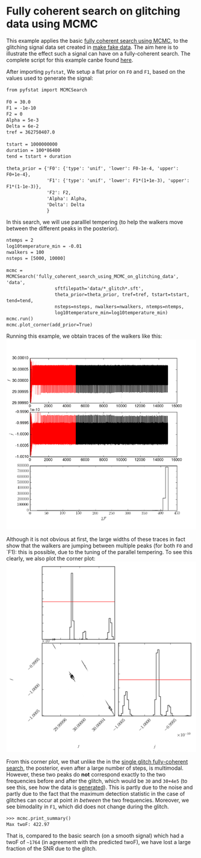 # Fully coherent search on glitching data using MCMC

This example applies the basic [fully coherent
search using MCMC](fully_coherent_search_using_MCMC.md), to the glitching signal data set created in
[make fake data](make_fake_data.md]). The aim here is to illustrate the effect
such a signal can have on a fully-coherent search. The complete script for this
example canbe found
[here](../example/fully_coherent_search_using_MCMC_on_glitching_data.py).


After importing `pyfstat`, We setup a flat prior on `F0` and `F1`, based on the
values used to generate the signal:

```
from pyfstat import MCMCSearch

F0 = 30.0
F1 = -1e-10
F2 = 0
Alpha = 5e-3
Delta = 6e-2
tref = 362750407.0

tstart = 1000000000
duration = 100*86400
tend = tstart + duration

theta_prior = {'F0': {'type': 'unif', 'lower': F0-1e-4, 'upper': F0+1e-4},
               'F1': {'type': 'unif', 'lower': F1*(1+1e-3), 'upper': F1*(1-1e-3)},
               'F2': F2,
               'Alpha': Alpha,
               'Delta': Delta
               }
```

In this search, we will use paralllel tempering (to help the walkers move
between the different peaks in the posterior).
```
ntemps = 2
log10temperature_min = -0.01
nwalkers = 100
nsteps = [5000, 10000]

mcmc = MCMCSearch('fully_coherent_search_using_MCMC_on_glitching_data', 'data',
                  sftfilepath='data/*_glitch*.sft',
                  theta_prior=theta_prior, tref=tref, tstart=tstart, tend=tend,
                  nsteps=nsteps, nwalkers=nwalkers, ntemps=ntemps,
                  log10temperature_min=log10temperature_min)
mcmc.run()
mcmc.plot_corner(add_prior=True)
```

Running this example, we obtain traces of the walkers like this:
![](img/fully_coherent_search_using_MCMC_on_glitching_data_walkers.png)

Although it is not obvious at first, the large widths of these traces in fact
show that the walkers are jumping between multiple peaks (for both `F0` and
`F1): this is possible, due to the tuning of the parallel tempering. To see this
clearly, we also plot the corner plot:
![](img/fully_coherent_search_using_MCMC_on_glitching_data_corner.png)

From this corner plot, we that unlike the in the [single glitch fully-coherent
search](full_coherent_search_using_MCMC.md), the posterior, even after a large
number of steps, is multimodal. However, these two peaks do **not** correspond
exactly to the two frequencies before and after the glitch, which would be
`30` and `30+4e5` (to see this, see how the data is
[generated](../examples/make_dake_data.py)). This is partly due to the noise
and partly due to the fact that the maximum detection statistic in the case
of glitches can occur at point *in between* the two frequencies. Moreover, we
see bimodality in `F1`, which did does not change during the glitch.

```
>>> mcmc.print_summary()
Max twoF: 422.97
```
That is, compared to the basic search (on a smooth signal) which had a twoF of
`~1764` (in agreement with the predicted twoF), we have lost a large
fraction of the SNR due to the glitch.

